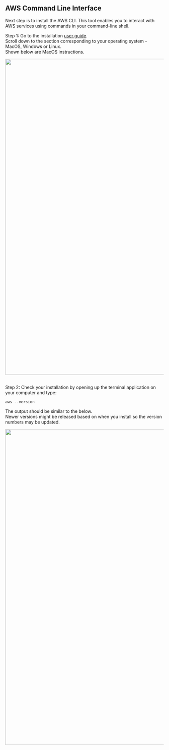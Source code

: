 ## AWS Command Line Interface

Next step is to install the AWS CLI. This tool enables you to interact with AWS services using commands in your command-line shell.

Step 1: Go to the installation [user guide](https://docs.aws.amazon.com/cli/latest/userguide/getting-started-install.html).   
Scroll down to the section corresponding to your operating system - MacOS, Windows or Linux.    
   Shown below are MacOS instructions.

<img width="1000" src="https://github.com/AhilyaK/aws-docs/assets/26397706/c819e363-7331-44b0-b613-c3e37daa8817">
</br></br>

Step 2: Check your installation by opening up the terminal application on your computer and type: 
```
aws --version
```

The output should be similar to the below.    
Newer versions might be released based on when you install so the version numbers may be updated.  

<img width="1000" src="https://github.com/AhilyaK/aws-docs/assets/26397706/28ee3e0c-f986-488a-a507-feeb9fa10884">


